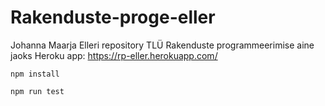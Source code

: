 # Rakenduste-proge-eller
Johanna Maarja Elleri repository TLÜ Rakenduste programmeerimise aine jaoks
Heroku app: https://rp-eller.herokuapp.com/

`npm install`

`npm run test`
